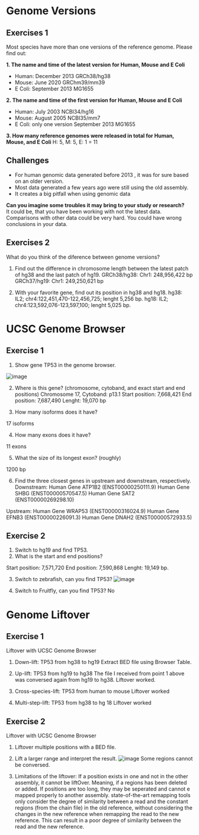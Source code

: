 # Genome Versions

## Exercises 1
Most species have more than one versions of the reference genome. 
Please find out:

**1. The name and time of the latest version for Human, Mouse and E Coli**
* Human: December 2013 GRCh38/hg38
* Mouse: June 2020 GRChm39/mm39
* E Coli: September 2013 MG1655


**2. The name and time of the first version for Human, Mouse and E Coli**
* Human: July 2003 NCBI34/hg16
* Mouse: August 2005 NCBI35/mm7
* E Coli: only one version September 2013 MG1655


**3. How many reference genomes were released in total for Human, Mouse, and E Coli**
H: 5, M: 5, E: 1 = 11

## Challenges
* For human genomic data generated before 2013 , it was for sure based on an older version. 
* Most data generated a few years ago were still using the old assembly. 
* It creates a big pitfall when using genomic data 

**Can you imagine some troubles it may bring to your study or research?**  
It could be, that you have been working with not the latest data.
Comparisons with other data could be very hard.
You could have wrong conclusions in your data.

## Exercises 2
What do you think of the diference between genome versions?

1. Find out the difference in chromosome length between the latest patch of 
hg38 and the last patch of hg19.
GRCh38/hg38: Chr1: 248,956,422 bp
GRCh37/hg19: Chr1: 249,250,621 bp


2. With your favorite gene, find out its position in hg38 and hg18.
hg38: IL2; chr4:122,451,470-122,456,725; lenght 5,256 bp.
hg18: IL2; chr4:123,592,076-123,597,100; lenght 5,025 bp.

# UCSC Genome Browser

## Exercise 1

1. Show gene TP53 in the genome browser.

![image](https://user-images.githubusercontent.com/91005577/136196124-888c5d2b-a9fd-4225-95b5-82c4911fb93e.png)

2. Where is this gene? (chromosome, cytoband, and exact start and end positions)
Chromosome 17, Cytoband: p13.1
Start position: 7,668,421
End position: 7,687,490
Lenght: 19,070 bp

3. How many isoforms does it have?

17 isoforms

4. How many exons does it have? 

11 exons

5. What the size of its longest exon? (roughly) 

1200 bp

6. Find the three closest genes in upstream and downstream, respectively. 
Downstream:
Human Gene ATP1B2 (ENST00000250111.9)
Human Gene SHBG (ENST00000570547.5)
Human Gene SAT2 (ENST00000269298.10)

Upstream:
Human Gene WRAP53 (ENST00000316024.9)
Human Gene EFNB3 (ENST00000226091.3)
Human Gene DNAH2 (ENST00000572933.5)

## Exercise 2

1. Switch to hg19 and find TP53. 
2. What is the start and end positions?

Start position: 7,571,720
End position: 7,590,868
Lenght: 19,149 bp.

3. Switch to zebrafish, can you find TP53? 
![image](https://user-images.githubusercontent.com/91005577/136198985-d3f5a31e-3da4-4fb9-974c-35c40c389db9.png)

4. Switch to Fruitfly, can you find TP53?
No

# Genome Liftover

## Exercise 1
Liftover with UCSC Genome Browser

1. Down-lift: TP53 from hg38 to hg19
Extract BED file using Browser Table.

2. Up-lift: TP53 from hg19 to hg38 
The file I received from point 1 above was conversed again from hg19 to hg38. Liftover worked.

3. Cross-species-lift: TP53 from human to mouse 
Liftover worked

4. Multi-step-lift: TP53 from hg38 to hg 18
Liftover worked

## Exercise 2
Liftover with UCSC Genome Browser

1. Liftover multiple positions with a BED file.
2. Lift a larger range and interpret the result. 
![image](https://user-images.githubusercontent.com/91005577/136203830-8982bd50-ed83-4568-b753-42e262fc1a5e.png)
Some regions cannot be conversed.

3. Limitations of the liftover:
If a position exists in one and not in the other assembly, it cannot be liftOver.
Meaning, if a regions has been deleted or added.
If positions are too long, they may be seperated and cannot e mapped properly to another assembly.
state-of-the-art remapping tools only consider the degree of
similarity between a read and the constant regions (from the chain file) in the old
reference, without considering the changes in the new reference when remapping
the read to the new reference. This can result in a poor degree of similarity between the read and the new reference.
